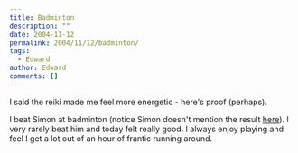 ```yaml
---
title: Badminton
description: ""
date: 2004-11-12
permalink: 2004/11/12/badminton/
tags:
  - Edward
author: Edward
comments: []
---
```


I said the reiki made me feel more energetic - here\'s proof (perhaps).

I beat Simon at badminton (notice Simon doesn\'t mention the result
[here][1]). I very rarely beat him and today felt really good. I always
enjoy playing and feel I get a lot out of an hour of frantic running
around.



[1]: https://palmour.blogspot.com/2004/11/badminton.html
